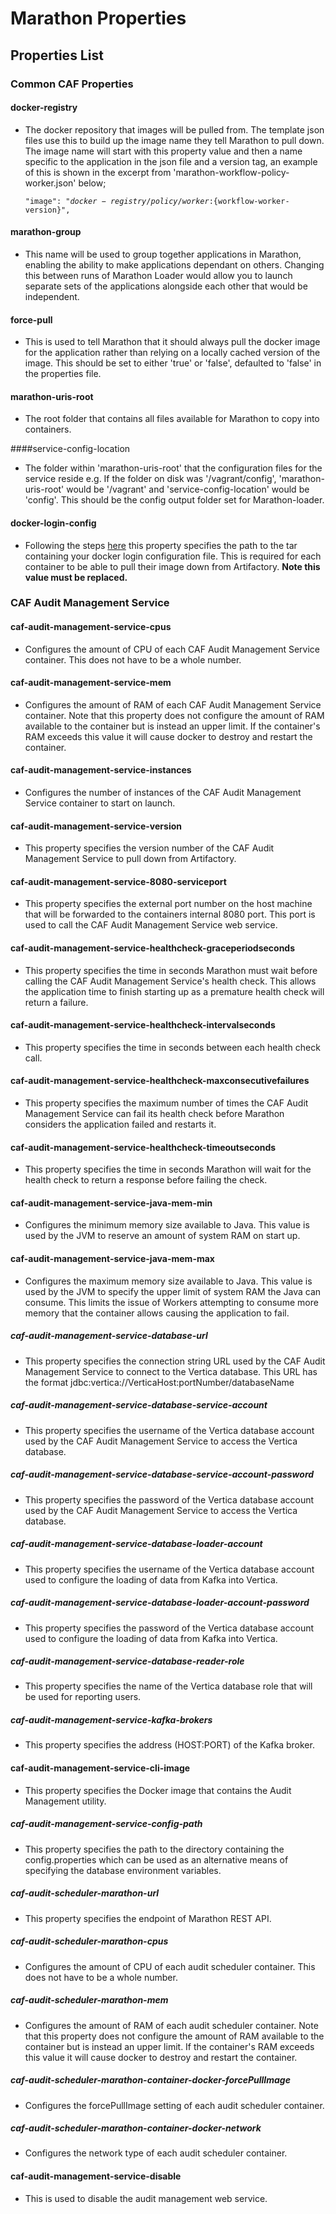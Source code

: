 # Marathon Properties


## Properties List
### Common CAF Properties
#### docker-registry
- The docker repository that images will be pulled from. The template json files use this to build up the image name they tell Marathon to pull down. The  image name will start with this property value and then a name specific to the application in the json file and a version tag, an example of this is shown in the excerpt from 'marathon-workflow-policy-worker.json' below;<pre><code>"image": "${docker-registry}/policy/worker:${workflow-worker-version}",</code></pre>

#### marathon-group
- This name will be used to group together applications in Marathon, enabling the ability to make applications dependant on others. Changing this between runs of Marathon Loader would allow you to launch separate sets of the applications alongside each other that would be independent.

#### force-pull
- This is used to tell Marathon that it should always pull the docker image for the application rather than relying on a locally cached version of the image. This should be set to either 'true' or 'false', defaulted to 'false' in the properties file.

#### marathon-uris-root
- The root folder that contains all files available for Marathon to copy into containers.

####service-config-location
- The folder within 'marathon-uris-root' that the configuration files for the service reside e.g. If the folder on disk was '/vagrant/config', 'marathon-uris-root' would be '/vagrant' and 'service-config-location' would be 'config'. This should be the config output folder set for Marathon-loader.

#### docker-login-config
- Following the steps [here](https://mesosphere.github.io/marathon/docs/native-docker-private-registry.html) this property specifies the path to the tar containing your docker login configuration file. This is required for each container to be able to pull their image down from Artifactory. **Note this value must be replaced.**

### CAF Audit Management Service
#### caf-audit-management-service-cpus
- Configures the amount of CPU of each CAF Audit Management Service container. This does not have to be a whole number.

#### caf-audit-management-service-mem
- Configures the amount of RAM of each CAF Audit Management Service container. Note that this property does not configure the amount of RAM available to the container but is instead an upper limit. If the container's RAM exceeds this value it will cause docker to destroy and restart the container.

#### caf-audit-management-service-instances
- Configures the number of instances of the CAF Audit Management Service container to start on launch.

#### caf-audit-management-service-version
- This property specifies the version number of the CAF Audit Management Service to pull down from Artifactory.

#### caf-audit-management-service-8080-serviceport
- This property specifies the external port number on the host machine that will be forwarded to the containers internal 8080 port. This port is used to call the CAF Audit Management Service web service.

#### caf-audit-management-service-healthcheck-graceperiodseconds
- This property specifies the time in seconds Marathon must wait before calling the CAF Audit Management Service's health check. This allows the application time to finish starting up as a premature health check will return a failure.

#### caf-audit-management-service-healthcheck-intervalseconds
- This property specifies the time in seconds between each health check call.

#### caf-audit-management-service-healthcheck-maxconsecutivefailures
- This property specifies the maximum number of times the CAF Audit Management Service can fail its health check before Marathon considers the application failed and restarts it.

#### caf-audit-management-service-healthcheck-timeoutseconds
- This property specifies the time in seconds Marathon will wait for the health check to return a response before failing the check.

#### caf-audit-management-service-java-mem-min
- Configures the minimum memory size available to Java. This value is used by the JVM to reserve an amount of system RAM on start up.

#### caf-audit-management-service-java-mem-max
- Configures the maximum memory size available to Java. This value is used by the JVM to specify the upper limit of system RAM the Java can consume. This limits the issue of Workers attempting to consume more memory that the container allows causing the application to fail.

##### caf-audit-management-service-database-url
- This property specifies the connection string URL used by the CAF Audit Management Service to connect to the Vertica database. This URL has the format  jdbc:vertica://VerticaHost:portNumber/databaseName

##### caf-audit-management-service-database-service-account
- This property specifies the username of the Vertica database account used by the CAF Audit Management Service to access the Vertica database.

##### caf-audit-management-service-database-service-account-password
- This property specifies the password of the Vertica database account used by the CAF Audit Management Service to access the Vertica database.

##### caf-audit-management-service-database-loader-account
- This property specifies the username of the Vertica database account used to configure the loading of data from Kafka into Vertica.

##### caf-audit-management-service-database-loader-account-password
- This property specifies the password of the Vertica database account used to configure the loading of data from Kafka into Vertica.

##### caf-audit-management-service-database-reader-role
- This property specifies the name of the Vertica database role that will be used for reporting users.

##### caf-audit-management-service-kafka-brokers
- This property specifies the address (HOST:PORT) of the Kafka broker.

#### caf-audit-management-service-cli-image
- This property specifies the Docker image that contains the Audit Management utility.

##### caf-audit-management-service-config-path
- This property specifies the path to the directory containing the config.properties which can be used as an alternative means of specifying the database environment variables.

##### caf-audit-scheduler-marathon-url
- This property specifies the endpoint of Marathon REST API.

##### caf-audit-scheduler-marathon-cpus
- Configures the amount of CPU of each audit scheduler container. This does not have to be a whole number.

##### caf-audit-scheduler-marathon-mem
- Configures the amount of RAM of each audit scheduler container. Note that this property does not configure the amount of RAM available to the container but is instead an upper limit. If the container's RAM exceeds this value it will cause docker to destroy and restart the container.

##### caf-audit-scheduler-marathon-container-docker-forcePullImage
- Configures the forcePullImage setting of each audit scheduler container.

##### caf-audit-scheduler-marathon-container-docker-network
- Configures the network type of each audit scheduler container.

#### caf-audit-management-service-disable
- This is used to disable the audit management web service.

